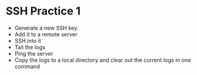 # SSH Practice 1

* Generate a new SSH key
* Add it to a remote server
* SSH into it
* Tail the logs
* Ping the server
* Copy the logs to a local directory and clear out the current logs in one command
